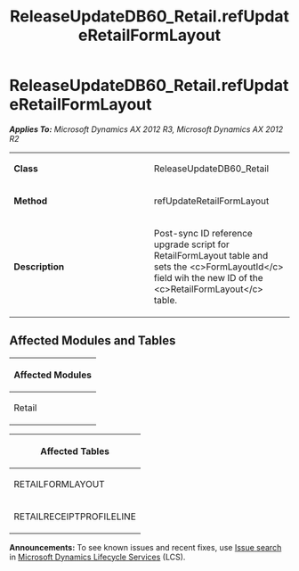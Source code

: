 ﻿---
title: ReleaseUpdateDB60_Retail.refUpdateRetailFormLayout
TOCTitle: ReleaseUpdateDB60_Retail.refUpdateRetailFormLayout
ms:assetid: 718c5dc3-90c6-c5b5-db45-9ebc2139557a
ms:mtpsurl: https://msdn.microsoft.com/en-us/library/JJ685805(v=AX.60)
ms:contentKeyID: 49709006
ms.date: 05/18/2015
mtps_version: v=AX.60
---

# ReleaseUpdateDB60\_Retail.refUpdateRetailFormLayout 


_**Applies To:** Microsoft Dynamics AX 2012 R3, Microsoft Dynamics AX 2012 R2_

<table>
<colgroup>
<col style="width: 50%" />
<col style="width: 50%" />
</colgroup>
<tbody>
<tr class="odd">
<td><p><strong>Class</strong></p></td>
<td><p>ReleaseUpdateDB60_Retail</p></td>
</tr>
<tr class="even">
<td><p><strong>Method</strong></p></td>
<td><p>refUpdateRetailFormLayout</p></td>
</tr>
<tr class="odd">
<td><p><strong>Description</strong></p></td>
<td><p>Post-sync ID reference upgrade script for RetailFormLayout table and sets the &lt;c&gt;FormLayoutId&lt;/c&gt; field wih the new ID of the &lt;c&gt;RetailFormLayout&lt;/c&gt; table.</p></td>
</tr>
</tbody>
</table>


## Affected Modules and Tables

<table>
<colgroup>
<col style="width: 100%" />
</colgroup>
<thead>
<tr class="header">
<th><p>Affected Modules</p></th>
</tr>
</thead>
<tbody>
<tr class="odd">
<td><p>Retail</p></td>
</tr>
</tbody>
</table>


<table>
<colgroup>
<col style="width: 100%" />
</colgroup>
<thead>
<tr class="header">
<th><p>Affected Tables</p></th>
</tr>
</thead>
<tbody>
<tr class="odd">
<td><p>RETAILFORMLAYOUT</p></td>
</tr>
<tr class="even">
<td><p>RETAILRECEIPTPROFILELINE</p></td>
</tr>
</tbody>
</table>

  
**Announcements:** To see known issues and recent fixes, use [Issue search](http://go.microsoft.com/fwlink/?linkid=389258) in [Microsoft Dynamics Lifecycle Services](http://go.microsoft.com/fwlink/?linkid=306505) (LCS).

